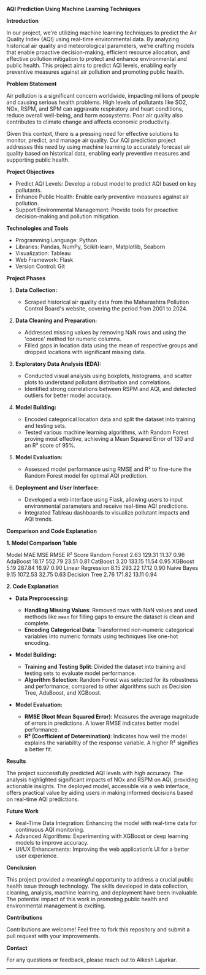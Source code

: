 
**AQI Prediction Using Machine Learning Techniques**

**Introduction**

In our project, we're utilizing machine learning techniques to predict the Air Quality Index (AQI) using real-time environmental data. By analyzing historical air quality and meteorological parameters, we're crafting models that enable proactive decision-making, efficient resource allocation, and effective pollution mitigation to protect and enhance environmental and public health. This project aims to predict AQI levels, enabling early preventive measures against air pollution and promoting public health.
 

**Problem Statement**

Air pollution is a significant concern worldwide, impacting millions of people and causing serious health problems. High levels of pollutants like SO2, NOx, RSPM, and SPM can aggravate respiratory and heart conditions, reduce overall well-being, and harm ecosystems. Poor air quality also contributes to climate change and affects economic productivity.

Given this context, there is a pressing need for effective solutions to monitor, predict, and manage air quality. Our AQI prediction project addresses this need by using machine learning to accurately forecast air quality based on historical data, enabling early preventive measures and supporting public health.

**Project Objectives**

- Predict AQI Levels: Develop a robust model to predict AQI based on key pollutants.
- Enhance Public Health: Enable early preventive measures against air pollution.
- Support Environmental Management: Provide tools for proactive decision-making and pollution mitigation.

**Technologies and Tools**

- Programming Language: Python
- Libraries: Pandas, NumPy, Scikit-learn, Matplotlib, Seaborn
- Visualization: Tableau
- Web Framework: Flask
- Version Control: Git

**Project Phases**

1. **Data Collection:**
   - Scraped historical air quality data from the Maharashtra Pollution Control Board's website, covering the period from 2001 to 2024.

2. **Data Cleaning and Preparation:**
   - Addressed missing values by removing NaN rows and using the 'coerce' method for numeric columns.
   - Filled gaps in location data using the mean of respective groups and dropped locations with significant missing data.

3. **Exploratory Data Analysis (EDA):**
   - Conducted visual analysis using boxplots, histograms, and scatter plots to understand pollutant distribution and correlations.
   - Identified strong correlations between RSPM and AQI, and detected outliers for better model accuracy.

4. **Model Building:**
   - Encoded categorical location data and split the dataset into training and testing sets.
   - Tested various machine learning algorithms, with Random Forest proving most effective, achieving a Mean Squared Error of 130 and an R² score of 95%.

5. **Model Evaluation:**
   - Assessed model performance using RMSE and R² to fine-tune the Random Forest model for optimal AQI prediction.

6. **Deployment and User Interface:**
   - Developed a web interface using Flask, allowing users to input environmental parameters and receive real-time AQI predictions.
   - Integrated Tableau dashboards to visualize pollutant impacts and AQI trends.

**Comparison and Code Explanation**

**1. Model Comparison Table**

Model	               MAE	         MSE	          RMSE	       R² Score
Random Forest	      2.63	        129.31	          11.37	        0.96
AdaBoost	      18.17	        552.79	          23.51	        0.81
CatBoost	      3.20	        133.15	          11.54	        0.95
XGBoost	              5.19	        287.84	          16.97	        0.90
Linear Regression     8.15	        293.22	          17.12	        0.90
Naive Bayes	      9.15	        1072.53	          32.75	        0.63
Decision Tree	      2.76	        171.82	          13.11	        0.94

**2. Code Explanation**

- **Data Preprocessing:**
  - **Handling Missing Values**: Removed rows with NaN values and used methods like `mean` for filling gaps to ensure the dataset is clean and complete.
  - **Encoding Categorical Data**: Transformed non-numeric categorical variables into numeric formats using techniques like one-hot encoding.

- **Model Building:**
  - **Training and Testing Split**: Divided the dataset into training and testing sets to evaluate model performance.
  - **Algorithm Selection**: Random Forest was selected for its robustness and performance, compared to other algorithms such as Decision Tree, AdaBoost, and XGBoost.

- **Model Evaluation:**
  - **RMSE (Root Mean Squared Error)**: Measures the average magnitude of errors in predictions. A lower RMSE indicates better model performance.
  - **R² (Coefficient of Determination)**: Indicates how well the model explains the variability of the response variable. A higher R² signifies a better fit.

**Results**

The project successfully predicted AQI levels with high accuracy. The analysis highlighted significant impacts of NOx and RSPM on AQI, providing actionable insights. The deployed model, accessible via a web interface, offers practical value by aiding users in making informed decisions based on real-time AQI predictions.

**Future Work**

- Real-Time Data Integration: Enhancing the model with real-time data for continuous AQI monitoring.
- Advanced Algorithms: Experimenting with XGBoost or deep learning models to improve accuracy.
- UI/UX Enhancements: Improving the web application’s UI for a better user experience.

**Conclusion**

This project provided a meaningful opportunity to address a crucial public health issue through technology. The skills developed in data collection, cleaning, analysis, machine learning, and deployment have been invaluable. The potential impact of this work in promoting public health and environmental management is exciting.

**Contributions**

Contributions are welcome! Feel free to fork this repository and submit a pull request with your improvements.

**Contact**

For any questions or feedback, please reach out to Alkesh Lajurkar.

---
